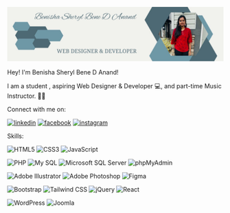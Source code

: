 ![Profile Banner](https://github.com/anandsheryl/Images-profile/blob/main/Neutral%20Modern%20Web%20Developer%20LinkedIn%20Banner%20(1).jpg?raw=true)

Hey! I'm Benisha Sheryl Bene D Anand!

I am a student , aspiring Web Designer & Developer 💻, and part-time Music Instructor. 🎵🎹 

Connect with me on:

[![linkedin](https://img.shields.io/badge/LinkedIn-0A66C2?style=for-the-badge&logo=LinkedIn&logoColor=white)](https://www.linkedin.com/in/benisha-sheryl-bene-d-anand-89739325b/)   [![facebook](https://img.shields.io/badge/Facebook-0866FF?style=for-the-badge&logo=Facebook&logoColor=white)](https://www.facebook.com/people/Benisha-Sheryl-Anand/pfbid0Vta2jZabx4ZaAj1N92b4YhDQKcLhTNBWEMheiwff7GLbVSQgmeEsVmvjcU919zQAl/)   [![instagram](https://img.shields.io/badge/Instagram-E4405F?style=for-the-badge&logo=Instagram&logoColor=white)](https://www.instagram.com/sheryl.anand.11/)

Skills:

![HTML5](https://img.shields.io/badge/HTML5-E34F26?style=for-the-badge&logo=HTML5&logoColor=white)  ![CSS3](https://img.shields.io/badge/CSS3-1572B6?style=for-the-badge&logo=CSS3&logoColor=white)  ![JavaScript](https://img.shields.io/badge/JavaScript-F7DF1E?style=for-the-badge&logo=JavaScript&logoColor=white)


![PHP](https://img.shields.io/badge/PHP-777BB4?style=for-the-badge&logo=PHP&logoColor=white)  ![My SQL](https://img.shields.io/badge/MySQL-4479A1?style=for-the-badge&logo=MySQL&logoColor=white)  ![Microsoft SQL Server](https://img.shields.io/badge/MicrosoftSQLServer-CC2927?style=for-the-badge&logo=MicrosoftSQLServer&logoColor=white)  ![phpMyAdmin](https://img.shields.io/badge/phpMyAdmin-6C78AF?style=for-the-badge&logo=phpMyAdmin&logoColor=white)


![Adobe Illustrator](https://img.shields.io/badge/AdobeIllustrator-FF9A00?style=for-the-badge&logo=AdobeIllustrator&logoColor=white)  ![Adobe Photoshop](https://img.shields.io/badge/AdobePhotoshop-31A8FF?style=for-the-badge&logo=AdobePhotoshop&logoColor=white)  ![Figma](https://img.shields.io/badge/Figma-F24E1E?style=for-the-badge&logo=Figma&logoColor=white)

![Bootstrap](https://img.shields.io/badge/Bootstrap-7952B3?style=for-the-badge&logo=Bootstrap&logoColor=white)  ![Tailwind CSS](https://img.shields.io/badge/TailwindCSS-06B6D4?style=for-the-badge&logo=TailwindCSS&logoColor=white) ![jQuery](https://img.shields.io/badge/jQuery-0769AD?style=for-the-badge&logo=jQuery&logoColor=white) ![React](https://img.shields.io/badge/React-61DAFB?style=for-the-badge&logo=React&logoColor=white)

![WordPress](https://img.shields.io/badge/WordPress-21759B?style=for-the-badge&logo=WordPress&logoColor=white) ![Joomla](https://img.shields.io/badge/Joomla-5091CD?style=for-the-badge&logo=Joomla&logoColor=white) 
<!--
**anandsheryl/anandsheryl** is a ✨ _special_ ✨ repository because its `README.md` (this file) appears on your GitHub profile.

Here are some ideas to get you started:

- 🔭 I’m currently working on ...
- 🌱 I’m currently learning ...
- 👯 I’m looking to collaborate on ...
- 🤔 I’m looking for help with ...
- 💬 Ask me about ...
- 📫 How to reach me: ...
- 😄 Pronouns: ...
- ⚡ Fun fact: ...
-->
